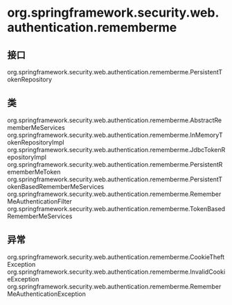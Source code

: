 # org.springframework.security.web.authentication.rememberme

## 接口

org.springframework.security.web.authentication.rememberme.PersistentTokenRepository

## 类

org.springframework.security.web.authentication.rememberme.AbstractRememberMeServices
org.springframework.security.web.authentication.rememberme.InMemoryTokenRepositoryImpl
org.springframework.security.web.authentication.rememberme.JdbcTokenRepositoryImpl
org.springframework.security.web.authentication.rememberme.PersistentRememberMeToken
org.springframework.security.web.authentication.rememberme.PersistentTokenBasedRememberMeServices
org.springframework.security.web.authentication.rememberme.RememberMeAuthenticationFilter
org.springframework.security.web.authentication.rememberme.TokenBasedRememberMeServices

## 异常

org.springframework.security.web.authentication.rememberme.CookieTheftException
org.springframework.security.web.authentication.rememberme.InvalidCookieException
org.springframework.security.web.authentication.rememberme.RememberMeAuthenticationException





